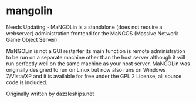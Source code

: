 # mangolin
Needs Updating - MaNGOLin is a standalone (does not require a webserver) administration frontend for the MaNGOS (Massive Network Game Object Server).

MaNGOLin is not a GUI restarter its main function is remote administration to be run on a separate machine other than the host server although it will run perfectly well on the same machine as your host server.
MaNGOLin was originally designed to run on Linux but now also runs on Windows 7/Vista/XP and it is available for free under the GPL 2 License, all source code is included.

Originally written by dazzleships.net
